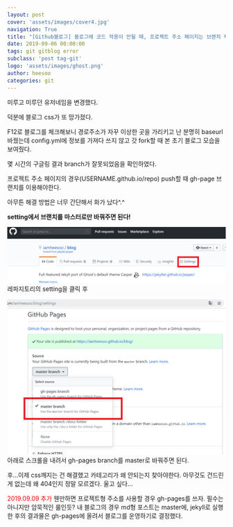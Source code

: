 ```yaml
---
layout: post
cover: 'assets/images/cover4.jpg'
navigation: True
title: "[Github블로그] 블로그에 코드 적용이 안될 때, 프로젝트 주소 페이지는 브랜치 체크"
date: 2019-09-06 00:00:00
tags: git gitblog error
subclass: 'post tag-git'
logo: 'assets/images/ghost.png'
author: heesoo
categories: git
---
```

미루고 미루던 유저네임을 변경했다.

덕분에 블로그 css가 또 망가졌다. 

F12로 블로그를 체크해보니 경로주소가 자꾸 이상한 곳을 가리키고 난 분명히 baseurl 바꿨는데 config.yml에 정보를 가져다 쓰지 않고 갓 fork할 때 본 초기 블로그 모습을 보여줬다.

몇 시간의 구글링 결과 branch가 잘못되었음을 확인하였다.

프로젝트 주소 페이지의 경우(USERNAME.github.io/repo) push할 때 gh-page 브랜치를 이용해야한다.

아무튼 해결 방법은 너무 간단해서 화가 났다^.^

**setting에서 브랜치를 마스터로만 바꿔주면 된다!**

![setting](./assets/images/190906_1.PNG)
레파지토리의 setting을 클릭 후

![branch](./assets/images/190906_2.PNG)
아래로 스크롤을 내려서 gh-pages branch를 master로 바꿔주면 된다.

후...이제 css깨지는 건 해결했고 카테고리가 왜 안되는지 찾아야한다. 아무것도 건드린게 없는데 왜 404인지 정말 모르겠다. 울고 싶다...

<span style="color:red">2019.09.09 추가</span>
웬만하면 프로젝트형 주소를 사용할 경우 gh-pages를 쓰자.
필수는 아니지만 암묵적인 룰인듯?
내 블로그의 경우 md형 포스트는 master에, jekyll로 실행한 후의 결과물은 gh-pages에 올려서 블로그를 운영하기로 결정했다.
